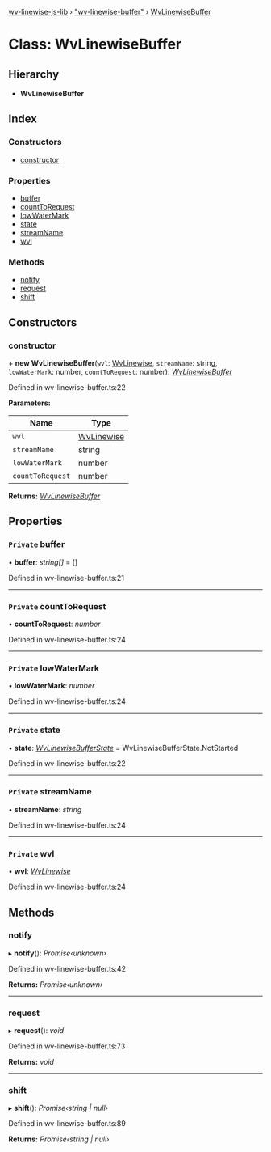 [wv-linewise-js-lib](../README.md) › ["wv-linewise-buffer"](../modules/_wv_linewise_buffer_.md) › [WvLinewiseBuffer](_wv_linewise_buffer_.wvlinewisebuffer.md)

# Class: WvLinewiseBuffer

## Hierarchy

* **WvLinewiseBuffer**

## Index

### Constructors

* [constructor](_wv_linewise_buffer_.wvlinewisebuffer.md#constructor)

### Properties

* [buffer](_wv_linewise_buffer_.wvlinewisebuffer.md#private-buffer)
* [countToRequest](_wv_linewise_buffer_.wvlinewisebuffer.md#private-counttorequest)
* [lowWaterMark](_wv_linewise_buffer_.wvlinewisebuffer.md#private-lowwatermark)
* [state](_wv_linewise_buffer_.wvlinewisebuffer.md#private-state)
* [streamName](_wv_linewise_buffer_.wvlinewisebuffer.md#private-streamname)
* [wvl](_wv_linewise_buffer_.wvlinewisebuffer.md#private-wvl)

### Methods

* [notify](_wv_linewise_buffer_.wvlinewisebuffer.md#notify)
* [request](_wv_linewise_buffer_.wvlinewisebuffer.md#request)
* [shift](_wv_linewise_buffer_.wvlinewisebuffer.md#shift)

## Constructors

###  constructor

\+ **new WvLinewiseBuffer**(`wvl`: [WvLinewise](_wv_linewise_.wvlinewise.md), `streamName`: string, `lowWaterMark`: number, `countToRequest`: number): *[WvLinewiseBuffer](_wv_linewise_buffer_.wvlinewisebuffer.md)*

Defined in wv-linewise-buffer.ts:22

**Parameters:**

Name | Type |
------ | ------ |
`wvl` | [WvLinewise](_wv_linewise_.wvlinewise.md) |
`streamName` | string |
`lowWaterMark` | number |
`countToRequest` | number |

**Returns:** *[WvLinewiseBuffer](_wv_linewise_buffer_.wvlinewisebuffer.md)*

## Properties

### `Private` buffer

• **buffer**: *string[]* = []

Defined in wv-linewise-buffer.ts:21

___

### `Private` countToRequest

• **countToRequest**: *number*

Defined in wv-linewise-buffer.ts:24

___

### `Private` lowWaterMark

• **lowWaterMark**: *number*

Defined in wv-linewise-buffer.ts:24

___

### `Private` state

• **state**: *[WvLinewiseBufferState](../enums/_wv_linewise_buffer_.wvlinewisebufferstate.md)* = WvLinewiseBufferState.NotStarted

Defined in wv-linewise-buffer.ts:22

___

### `Private` streamName

• **streamName**: *string*

Defined in wv-linewise-buffer.ts:24

___

### `Private` wvl

• **wvl**: *[WvLinewise](_wv_linewise_.wvlinewise.md)*

Defined in wv-linewise-buffer.ts:24

## Methods

###  notify

▸ **notify**(): *Promise‹unknown›*

Defined in wv-linewise-buffer.ts:42

**Returns:** *Promise‹unknown›*

___

###  request

▸ **request**(): *void*

Defined in wv-linewise-buffer.ts:73

**Returns:** *void*

___

###  shift

▸ **shift**(): *Promise‹string | null›*

Defined in wv-linewise-buffer.ts:89

**Returns:** *Promise‹string | null›*
